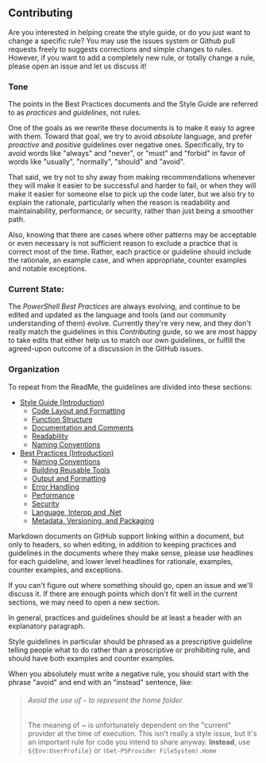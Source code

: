 ## Contributing

Are you interested in helping create the style guide, or do you just want to change a specific rule? You may use the issues system or Github pull requests freely to suggests corrections and simple changes to rules. However, if you want to add a completely new rule, or totally change a rule, please open an issue and let us discuss it!

### Tone

The points in the Best Practices documents and the Style Guide are referred to as _practices_ and _guidelines_, not rules. 

One of the goals as we rewrite these documents is to make it easy to agree with them. Toward that goal, we try to avoid _absolute_ language, and prefer _proactive_ and _positive_ guidelines over negative ones. Specifically, try to avoid words like "always" and "never", or "must" and "forbid" in favor of words like "usually", "normally", "should" and "avoid".

That said, we try not to shy away from making recommendations whenever they will make it easier to be successful and harder to fail, or when they will make it easier for someone else to pick up the code later, but we also try to explain the rationale, particularly when the reason is readability and maintainability, performance, or security, rather than just being a smoother path.  

Also, knowing that there are cases where other patterns may be acceptable or even necessary is not sufficient reason to exclude a practice that is correct most of the time. Rather, each practice or guideline should include the rationale, an example case, and when appropriate, counter examples and notable exceptions.

### Current State:

The *PowerShell Best Practices* are always evolving, and continue to be edited and updated as the language and tools (and our community understanding of them) evolve. Currently they're very new, and they don't really match the guidelines in this _Contributing_ guide, so we are most happy to take edits that either help us to match our own guidelines, or fulfill the agreed-upon outcome of a discussion in the GitHub issues.

### Organization

To repeat from the ReadMe, the guidelines are divided into these sections:

* [Style Guide (Introduction)](Style-Guide/Introduction.md)
  * [Code Layout and Formatting](Style-Guide/Code-Layout-and-Formatting.md)
  * [Function Structure](Style-Guide/Function-Structure.md)
  * [Documentation and Comments](Style-Guide/Documentation-and-Comments.md)
  * [Readability](Style-Guide/Readability.md)
  * [Naming Conventions](Style-Guide/Naming-Conventions.md)
* [Best Practices (Introduction)](Best-Practices/Introduction.md)
  * [Naming Conventions](Best-Practices/Naming-Conventions.md)
  * [Building Reusable Tools](Best-Practices/Building-Reusable-Tools.md)
  * [Output and Formatting](Best-Practices/Output-and-Formatting.md)
  * [Error Handling](Best-Practices/Error-Handling.md)
  * [Performance](Best-Practices/Performance.md)
  * [Security](Best-Practices/Security.md)
  * [Language, Interop and .Net](Best-Practices/Language-Interop-and-.Net.md)
  * [Metadata, Versioning, and Packaging](Best-Practices/Metadata-Versioning-and-Packaging.md)

Markdown documents on GitHub support linking within a document, but only to headers, so when editing, in addition to keeping practices and guidelines in the documents where they make sense, please use headlines for each guideline, and lower level headlines for rationale, examples, counter examples, and exceptions.

If you can't figure out where something should go, open an issue and we'll discuss it. If there are enough points which don't fit well in the current sections, we may need to open a new section.

In general, practices and guidelines should be at least a header with an explanatory paragraph. 

Style guidelines in particular should be phrased as a prescriptive guideline telling people what to do rather than a proscriptive or prohibiting rule, and should have both examples and counter examples. 

When you absolutely must write a negative rule, you should start with the phrase "avoid" and end with an "instead" sentence, like:
> ###### Avoid the use of `~` to represent the home folder.
> The meaning of ~ is unfortunately dependent on the "current" provider at the time of execution. This isn't really a style issue, but it's an important rule for code you intend to share anyway. **Instead**, use `${Env:UserProfile}` or `(Get-PSProvider FileSystem).Home`
